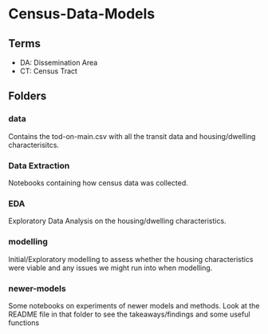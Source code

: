 # Census-Data-Models

## Terms
- DA: Dissemination Area
- CT: Census Tract

## Folders

### data 
Contains the tod-on-main.csv with all the transit data and housing/dwelling characterisitcs.

### Data Extraction
Notebooks containing how census data was collected.

### EDA
Exploratory Data Analysis on the housing/dwelling characteristics.

### modelling
Initial/Exploratory modelling to assess whether the housing characteristics were viable and any issues we might run into when modelling.

### newer-models
Some notebooks on experiments of newer models and methods. Look at the README file in that folder to see the takeaways/findings and some useful functions
